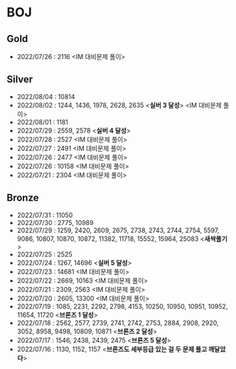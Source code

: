 # BOJ


## Gold
- 2022/07/26 : 2116 <IM 대비문제 풀이>


## Silver
- 2022/08/04 : 10814
- 2022/08/02 : 1244, 1436, 1978, 2628, 2635 <**실버 3 달성**> <IM 대비문제 풀이>
- 2022/08/01 : 1181
- 2022/07/29 : 2559, 2578 <**실버 4 달성**>
- 2022/07/28 : 2527 <IM 대비문제 풀이> 
- 2022/07/27 : 2491 <IM 대비문제 풀이>
- 2022/07/26 : 2477 <IM 대비문제 풀이>
- 2022/07/26 : 10158 <IM 대비문제 풀이>
- 2022/07/21 : 2304 <IM 대비문제 풀이>


## Bronze
- 2022/07/31 : 11050
- 2022/07/30 : 2775, 10989
- 2022/07/29 : 1259, 2420, 2609, 2675, 2738, 2743, 2744, 2754, 5597, 9086, 10807, 10870, 10872, 11382, 11718, 15552, 15964, 25083 <**새싹풀기**>
- 2022/07/25 : 2525
- 2022/07/24 : 1267, 14696 <**실버 5 달성**>
- 2022/07/23 : 14681 <IM 대비문제 풀이>
- 2022/07/22 : 2669, 10163 <IM 대비문제 풀이>
- 2022/07/21 : 2309, 2563  <IM 대비문제 풀이>
- 2022/07/20 : 2605, 13300 <IM 대비문제 풀이>
- 2022/07/19 : 1085, 2231, 2292, 2798, 4153, 10250, 10950, 10951, 10952, 11654, 11720 <**브론즈 1 달성**>
- 2022/07/18 : 2562, 2577, 2739, 2741, 2742, 2753, 2884, 2908, 2920, 3052, 8958, 9498, 10809, 10871 <**브론즈 2 달성**>
- 2022/07/17 : 1546, 2438, 2439, 2475 <**브론즈 5 달성**>
- 2022/07/16 : 1130, 1152, 1157  <**브론즈도 세부등급 있는 걸 두 문제 풀고 깨달았다**>
